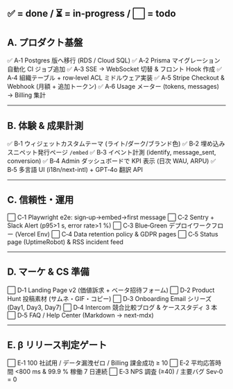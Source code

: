 ✅ = done / ⏳ = in‑progress / ⬜ = todo
---------------------------------------------------------
A. プロダクト基盤
---------------------------------------------------------
✅  A‑1  Postgres 版へ移行 (RDS / Cloud SQL)
✅  A‑2  Prisma マイグレーション自動化 CI ジョブ追加
✅  A‑3  SSE → WebSocket 切替 & フロント Hook 作成
✅  A‑4  組織テーブル + row‑level ACL ミドルウェア実装
✅  A‑5  Stripe Checkout & Webhook (月額 + 追加トークン)
✅  A‑6  Usage メーター (tokens, messages) → Billing 集計

---------------------------------------------------------
B. 体験 & 成果計測
---------------------------------------------------------
✅  B‑1  ウィジェットカスタムテーマ (ライト/ダーク/ブランド色)
✅  B‑2  埋め込みスニペット発行ページ `/embed`
✅  B‑3  イベント計測 (identify, message_sent, conversion)
✅  B‑4  Admin ダッシュボードで KPI 表示 (日次 WAU, ARPU)
✅  B‑5  多言語 UI (i18n/next-intl) + GPT‑4o 翻訳 API

---------------------------------------------------------
C. 信頼性・運用
---------------------------------------------------------
⬜  C‑1  Playwright e2e: sign‑up→embed→first message
⬜  C‑2  Sentry + Slack Alert (p95>1 s, error rate>1 %)
⬜  C‑3  Blue‑Green デプロイワークフロー (Vercel Env)
⬜  C‑4  Data retention policy & GDPR pages
⬜  C‑5  Status page (UptimeRobot) & RSS incident feed

---------------------------------------------------------
D. マーケ & CS 準備
---------------------------------------------------------
⬜  D‑1  Landing Page v2 (価値訴求 + ベータ招待フォーム)
⬜  D‑2  Product Hunt 投稿素材 (サムネ・GIF・コピー)
⬜  D‑3  Onboarding Email シリーズ (Day1, Day3, Day7)
⬜  D‑4  Intercom 競合比較ブログ & ケーススタディ 3 本
⬜  D‑5  FAQ / Help Center (Markdown → next-mdx)

---------------------------------------------------------
E. β リリース判定ゲート
---------------------------------------------------------
⬜  E‑1  100 社試用 / データ漏洩ゼロ / Billing 課金成功 ≥ 10
⬜  E‑2  平均応答時間 <800 ms & 99.9 % 稼働 7 日連続
⬜  E‑3  NPS 調査 (≥40) / 主要バグ Sev‑0 = 0
